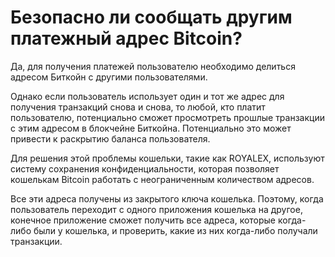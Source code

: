 # Безопасно ли сообщать другим платежный адрес Bitcoin?

Да, для получения платежей пользователю необходимо делиться адресом Биткойн с другими пользователями.

Однако если пользователь использует один и тот же адрес для получения транзакций снова и снова, то любой, кто платит пользователю, потенциально сможет просмотреть прошлые транзакции с этим адресом в блокчейне Биткойна. Потенциально это может привести к раскрытию баланса пользователя.

Для решения этой проблемы кошельки, такие как ROYALEX, используют систему сохранения конфиденциальности, которая позволяет кошелькам Bitcoin работать с неограниченным количеством адресов.

Все эти адреса получены из закрытого ключа кошелька. Поэтому, когда пользователь переходит с одного приложения кошелька на другое, конечное приложение сможет получить все адреса, которые когда-либо были у кошелька, и проверить, какие из них когда-либо получали транзакции.